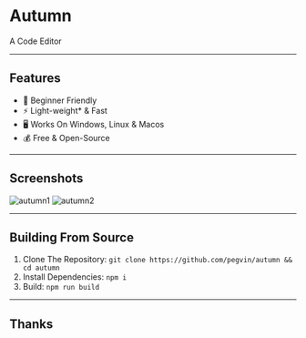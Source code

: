 # Autumn
A Code Editor

---
## Features
- :beginner: Beginner Friendly
- :zap: Light-weight* & Fast
- :desktop_computer: Works On Windows, Linux & Macos
- :moneybag: Free & Open-Source

---

## Screenshots

![autumn1](https://user-images.githubusercontent.com/75035219/175824754-d9c17b41-6dba-4b9e-888e-6235e21bd8b6.png)
![autumn2](https://user-images.githubusercontent.com/75035219/175824757-bad267e0-0973-410b-8dd5-0af9e90e2d3e.png)


---

## Building From Source
1. Clone The Repository: `git clone https://github.com/pegvin/autumn && cd autumn`
2. Install Dependencies: `npm i`
3. Build: `npm run build`

---

## Thanks
